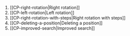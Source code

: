 1) [[CP-right-rotation|Right rotation]]
2) [[CP-left-rotation|Left rotation]]
3) [[CP-right-rotation-with-steps|Right rotation with steps]]
4) [[CP-deleting-a-position|Deleting a position]]
5) [[CP-improved-search|Improved search]]
